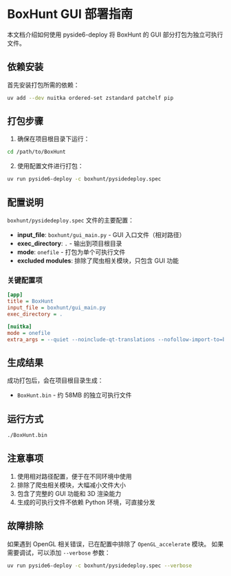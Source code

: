 # BoxHunt GUI 部署指南

本文档介绍如何使用 pyside6-deploy 将 BoxHunt 的 GUI 部分打包为独立可执行文件。

## 依赖安装

首先安装打包所需的依赖：

```bash
uv add --dev nuitka ordered-set zstandard patchelf pip
```

## 打包步骤

1. 确保在项目根目录下运行：
```bash
cd /path/to/BoxHunt
```

2. 使用配置文件进行打包：
```bash
uv run pyside6-deploy -c boxhunt/pysidedeploy.spec
```

## 配置说明

`boxhunt/pysidedeploy.spec` 文件的主要配置：

- **input_file**: `boxhunt/gui_main.py` - GUI 入口文件（相对路径）
- **exec_directory**: `.` - 输出到项目根目录
- **mode**: `onefile` - 打包为单个可执行文件
- **excluded modules**: 排除了爬虫相关模块，只包含 GUI 功能

### 关键配置项

```ini
[app]
title = BoxHunt
input_file = boxhunt/gui_main.py
exec_directory = .

[nuitka]
mode = onefile
extra_args = --quiet --noinclude-qt-translations --nofollow-import-to=boxhunt.crawler --nofollow-import-to=boxhunt.website_client --nofollow-import-to=boxhunt.api_clients --nofollow-import-to=aiohttp --nofollow-import-to=asyncio-throttle --nofollow-import-to=beautifulsoup4 --nofollow-import-to=lxml --nofollow-import-to=OpenGL_accelerate --include-module=boxhunt.gui --include-module=boxhunt.box3d
```

## 生成结果

成功打包后，会在项目根目录生成：
- `BoxHunt.bin` - 约 58MB 的独立可执行文件

## 运行方式

```bash
./BoxHunt.bin
```

## 注意事项

1. 使用相对路径配置，便于在不同环境中使用
2. 排除了爬虫相关模块，大幅减小文件大小
3. 包含了完整的 GUI 功能和 3D 渲染能力
4. 生成的可执行文件不依赖 Python 环境，可直接分发

## 故障排除

如果遇到 OpenGL 相关错误，已在配置中排除了 `OpenGL_accelerate` 模块。
如果需要调试，可以添加 `--verbose` 参数：

```bash
uv run pyside6-deploy -c boxhunt/pysidedeploy.spec --verbose
```
